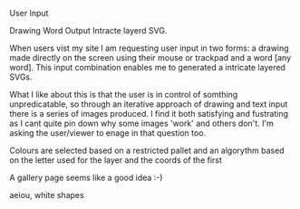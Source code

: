 
User Input

Drawing
Word
Output Intracte layerd SVG.

When users vist my site I am requesting user input in two forms: a drawing made directly on the screen using their mouse or trackpad and a word [any word]. This input combination enables me to generated a intricate layered SVGs.

What I like about this is that the user is in control of somthing unpredicatable, so through an iterative approach of drawing and text input there is a series of images produced. I find it both satisfying and fustrating as I cant quite pin down why some images 'work' and others don't. I'm asking the user/viewer to enage in that question too.

Colours are selected based on a restricted pallet and an algorythm based on the letter used for the layer and the coords of the first

A gallery page seems like a good idea :-)

aeiou, white shapes

